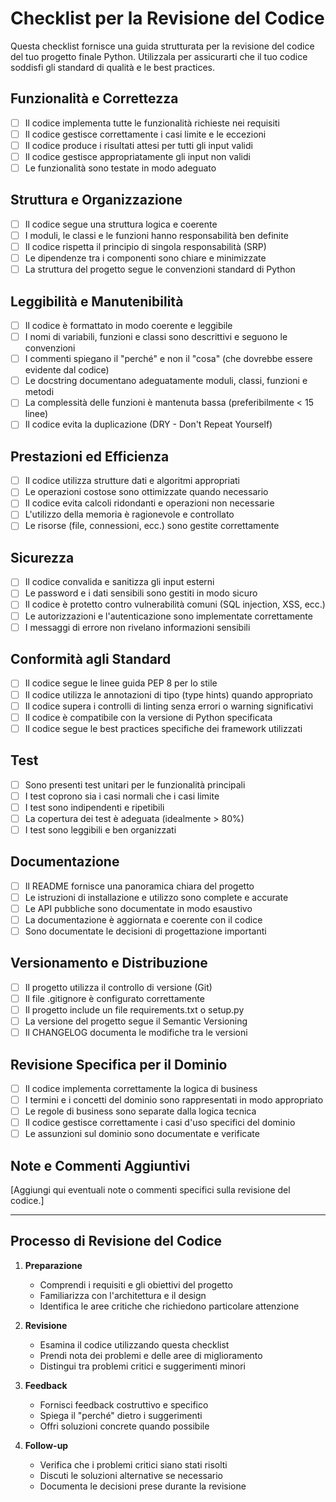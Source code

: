 # Checklist per la Revisione del Codice

Questa checklist fornisce una guida strutturata per la revisione del codice del tuo progetto finale Python. Utilizzala per assicurarti che il tuo codice soddisfi gli standard di qualità e le best practices.

## Funzionalità e Correttezza

- [ ] Il codice implementa tutte le funzionalità richieste nei requisiti
- [ ] Il codice gestisce correttamente i casi limite e le eccezioni
- [ ] Il codice produce i risultati attesi per tutti gli input validi
- [ ] Il codice gestisce appropriatamente gli input non validi
- [ ] Le funzionalità sono testate in modo adeguato

## Struttura e Organizzazione

- [ ] Il codice segue una struttura logica e coerente
- [ ] I moduli, le classi e le funzioni hanno responsabilità ben definite
- [ ] Il codice rispetta il principio di singola responsabilità (SRP)
- [ ] Le dipendenze tra i componenti sono chiare e minimizzate
- [ ] La struttura del progetto segue le convenzioni standard di Python

## Leggibilità e Manutenibilità

- [ ] Il codice è formattato in modo coerente e leggibile
- [ ] I nomi di variabili, funzioni e classi sono descrittivi e seguono le convenzioni
- [ ] I commenti spiegano il "perché" e non il "cosa" (che dovrebbe essere evidente dal codice)
- [ ] Le docstring documentano adeguatamente moduli, classi, funzioni e metodi
- [ ] La complessità delle funzioni è mantenuta bassa (preferibilmente < 15 linee)
- [ ] Il codice evita la duplicazione (DRY - Don't Repeat Yourself)

## Prestazioni ed Efficienza

- [ ] Il codice utilizza strutture dati e algoritmi appropriati
- [ ] Le operazioni costose sono ottimizzate quando necessario
- [ ] Il codice evita calcoli ridondanti e operazioni non necessarie
- [ ] L'utilizzo della memoria è ragionevole e controllato
- [ ] Le risorse (file, connessioni, ecc.) sono gestite correttamente

## Sicurezza

- [ ] Il codice convalida e sanitizza gli input esterni
- [ ] Le password e i dati sensibili sono gestiti in modo sicuro
- [ ] Il codice è protetto contro vulnerabilità comuni (SQL injection, XSS, ecc.)
- [ ] Le autorizzazioni e l'autenticazione sono implementate correttamente
- [ ] I messaggi di errore non rivelano informazioni sensibili

## Conformità agli Standard

- [ ] Il codice segue le linee guida PEP 8 per lo stile
- [ ] Il codice utilizza le annotazioni di tipo (type hints) quando appropriato
- [ ] Il codice supera i controlli di linting senza errori o warning significativi
- [ ] Il codice è compatibile con la versione di Python specificata
- [ ] Il codice segue le best practices specifiche dei framework utilizzati

## Test

- [ ] Sono presenti test unitari per le funzionalità principali
- [ ] I test coprono sia i casi normali che i casi limite
- [ ] I test sono indipendenti e ripetibili
- [ ] La copertura dei test è adeguata (idealmente > 80%)
- [ ] I test sono leggibili e ben organizzati

## Documentazione

- [ ] Il README fornisce una panoramica chiara del progetto
- [ ] Le istruzioni di installazione e utilizzo sono complete e accurate
- [ ] Le API pubbliche sono documentate in modo esaustivo
- [ ] La documentazione è aggiornata e coerente con il codice
- [ ] Sono documentate le decisioni di progettazione importanti

## Versionamento e Distribuzione

- [ ] Il progetto utilizza il controllo di versione (Git)
- [ ] Il file .gitignore è configurato correttamente
- [ ] Il progetto include un file requirements.txt o setup.py
- [ ] La versione del progetto segue il Semantic Versioning
- [ ] Il CHANGELOG documenta le modifiche tra le versioni

## Revisione Specifica per il Dominio

- [ ] Il codice implementa correttamente la logica di business
- [ ] I termini e i concetti del dominio sono rappresentati in modo appropriato
- [ ] Le regole di business sono separate dalla logica tecnica
- [ ] Il codice gestisce correttamente i casi d'uso specifici del dominio
- [ ] Le assunzioni sul dominio sono documentate e verificate

## Note e Commenti Aggiuntivi

[Aggiungi qui eventuali note o commenti specifici sulla revisione del codice.]

---

## Processo di Revisione del Codice

1. **Preparazione**
   - Comprendi i requisiti e gli obiettivi del progetto
   - Familiarizza con l'architettura e il design
   - Identifica le aree critiche che richiedono particolare attenzione

2. **Revisione**
   - Esamina il codice utilizzando questa checklist
   - Prendi nota dei problemi e delle aree di miglioramento
   - Distingui tra problemi critici e suggerimenti minori

3. **Feedback**
   - Fornisci feedback costruttivo e specifico
   - Spiega il "perché" dietro i suggerimenti
   - Offri soluzioni concrete quando possibile

4. **Follow-up**
   - Verifica che i problemi critici siano stati risolti
   - Discuti le soluzioni alternative se necessario
   - Documenta le decisioni prese durante la revisione